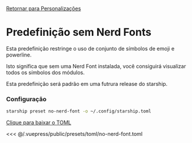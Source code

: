 [Retornar para Personalizações](./README.md#no-nerd-fonts)

# Predefinição sem Nerd Fonts

Esta predefinição restringe o uso de conjunto de símbolos de emoji e powerline.

Isto significa que sem uma Nerd Font instalada, você consiguirá visualizar todos os símbolos dos módulos.

Esta predefinição será padrão em uma futrura release do starship.

### Configuração

```sh
starship preset no-nerd-font -o ~/.config/starship.toml
```

[Clique para baixar o TOML](/presets/toml/no-nerd-font.toml)

<<< @/.vuepress/public/presets/toml/no-nerd-font.toml

